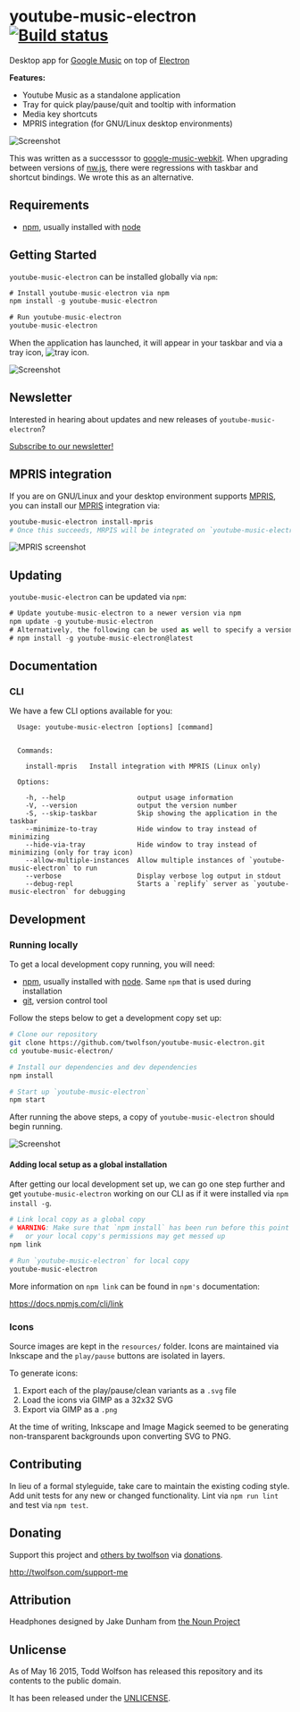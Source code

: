 # youtube-music-electron [![Build status](https://travis-ci.org/twolfson/youtube-music-electron.png?branch=master)](https://travis-ci.org/twolfson/youtube-music-electron)

Desktop app for [Google Music][] on top of [Electron][]

**Features:**

- Youtube Music as a standalone application
- Tray for quick play/pause/quit and tooltip with information
- Media key shortcuts
- MPRIS integration (for GNU/Linux desktop environments)

![Screenshot](docs/screenshot.png)

This was written as a successsor to [google-music-webkit][]. When upgrading between versions of [nw.js][], there were regressions with taskbar and shortcut bindings. We wrote this as an alternative.

[Google Music]: https://play.google.com/music/listen
[Electron]: http://electron.atom.io/
[google-music-webkit]: https://github.com/twolfson/google-music-webkit
[nw.js]: https://github.com/nwjs/nw.js

## Requirements
- [npm][], usually installed with [node][]

[npm]: http://npmjs.org/
[node]: http://nodejs.org/

## Getting Started
`youtube-music-electron` can be installed globally via `npm`:

```js
# Install youtube-music-electron via npm
npm install -g youtube-music-electron

# Run youtube-music-electron
youtube-music-electron
```

When the application has launched, it will appear in your taskbar and via a tray icon, ![tray icon](lib/assets/icon.png).

![Screenshot](docs/screenshot.png)

## Newsletter
Interested in hearing about updates and new releases of `youtube-music-electron`?

[Subscribe to our newsletter!](https://groups.google.com/forum/#!forum/youtube-music-electron)

## MPRIS integration
If you are on GNU/Linux and your desktop environment supports [MPRIS][], you can install our [MPRIS][] integration via:

```bash
youtube-music-electron install-mpris
# Once this succeeds, MRPIS will be integrated on `youtube-music-electron` restart
```

![MPRIS screenshot](docs/mpris-screenshot.png)

[MPRIS]: http://specifications.freedesktop.org/mpris-spec/latest/

## Updating
`youtube-music-electron` can be updated via `npm`:

```js
# Update youtube-music-electron to a newer version via npm
npm update -g youtube-music-electron
# Alternatively, the following can be used as well to specify a version
# npm install -g youtube-music-electron@latest
```

## Documentation
### CLI
We have a few CLI options available for you:

```
  Usage: youtube-music-electron [options] [command]


  Commands:

    install-mpris   Install integration with MPRIS (Linux only)

  Options:

    -h, --help                  output usage information
    -V, --version               output the version number
    -S, --skip-taskbar          Skip showing the application in the taskbar
    --minimize-to-tray          Hide window to tray instead of minimizing
    --hide-via-tray             Hide window to tray instead of minimizing (only for tray icon)
    --allow-multiple-instances  Allow multiple instances of `youtube-music-electron` to run
    --verbose                   Display verbose log output in stdout
    --debug-repl                Starts a `replify` server as `youtube-music-electron` for debugging
```

## Development
### Running locally
To get a local development copy running, you will need:

- [npm][], usually installed with [node][]. Same `npm` that is used during installation
- [git][], version control tool

[git]: http://git-scm.com/

Follow the steps below to get a development copy set up:

```bash
# Clone our repository
git clone https://github.com/twolfson/youtube-music-electron.git
cd youtube-music-electron/

# Install our dependencies and dev dependencies
npm install

# Start up `youtube-music-electron`
npm start
```

After running the above steps, a copy of `youtube-music-electron` should begin running.

![Screenshot](docs/screenshot.png)

#### Adding local setup as a global installation
After getting our local development set up, we can go one step further and get `youtube-music-electron` working on our CLI as if it were installed via `npm install -g`.

```bash
# Link local copy as a global copy
# WARNING: Make sure that `npm install` has been run before this point
#   or your local copy's permissions may get messed up
npm link

# Run `youtube-music-electron` for local copy
youtube-music-electron
```

More information on `npm link` can be found in `npm's` documentation:

https://docs.npmjs.com/cli/link

### Icons
Source images are kept in the `resources/` folder. Icons are maintained via Inkscape and the `play/pause` buttons are isolated in layers.

To generate icons:

1. Export each of the play/pause/clean variants as a `.svg` file
2. Load the icons via GIMP as a 32x32 SVG
3. Export via GIMP as a `.png`

At the time of writing, Inkscape and Image Magick seemed to be generating non-transparent backgrounds upon converting SVG to PNG.

## Contributing
In lieu of a formal styleguide, take care to maintain the existing coding style. Add unit tests for any new or changed functionality. Lint via `npm run lint` and test via `npm test`.

## Donating
Support this project and [others by twolfson][twolfson-projects] via [donations][twolfson-support-me].

<http://twolfson.com/support-me>

[twolfson-projects]: http://twolfson.com/projects
[twolfson-support-me]: http://twolfson.com/support-me

## Attribution
Headphones designed by Jake Dunham from [the Noun Project][headphones-icon]

[headphones-icon]: http://thenounproject.com/term/headphones/16097/

## Unlicense
As of May 16 2015, Todd Wolfson has released this repository and its contents to the public domain.

It has been released under the [UNLICENSE][].

[UNLICENSE]: UNLICENSE
